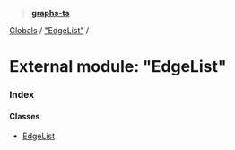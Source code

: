 > **[graphs-ts](../README.md)**

[Globals](../README.md) / ["EdgeList"](_edgelist_.md) /

# External module: "EdgeList"

### Index

#### Classes

* [EdgeList](../classes/_edgelist_.edgelist.md)